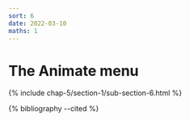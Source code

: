 ```yaml
---
sort: 6
date: 2022-03-10
maths: 1
---
```


# The Animate menu

{% include chap-5/section-1/sub-section-6.html %}

{% bibliography --cited %}

